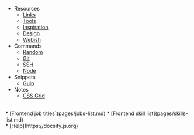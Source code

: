 * Resources
  * [Links](pages/resources-links.md)
  * [Tools](pages/resources-tools.md)
  * [Inspiration](pages/resources-inspiration.md)
  * [Design](pages/resources-design.md)
  * [Webish](pages/resources-webish.md)
* Commands
  * [Random](pages/commands-random.md)
  * [Git](pages/commands-git.md)
  * [SSH](pages/commands-ssh.md)
  * [Node](pages/commands-node.md)
* Snippets
  * [Gulp](pages/snippets-gulp.md)
* Notes
  * [CSS Grid](pages/notes-cssgrid.md)
<br>
* [Frontend job titles](pages/jobs-list.md)
* [Frontend skill list](pages/skills-list.md)
<br>
* [Help](https://docsify.js.org)